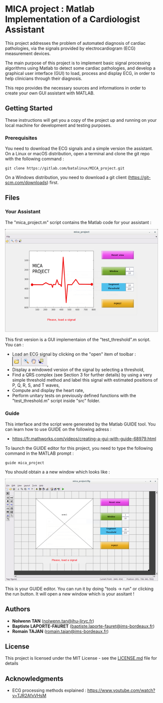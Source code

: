 # MICA project : Matlab Implementation of a Cardiologist Assistant

This project addresses the problem of automated diagnosis of cardiac pathologies, via the signals provided by electrocardiogram (ECG) measurement devices.

The main purpose of this project is to implement basic signal processing algorithms using Matlab
to detect some cardiac pathologies, and develop a graphical user interface (GUI) to load, process and
display ECG, in order to help clinicians through their diagnosis.

This repo provides the necessary sources and informations in order to create your own GUI assistant with MATLAB.

## Getting Started

These instructions will get you a copy of the project up and running on your local machine for development and testing purposes.

### Prerequisites

You need to download the ECG signals and a simple version the assistant. On a Linux or macOS distribution, open a terminal and clone the git repo with the following command : 

```
git clone https://gitlab.com/batalinux/MICA_project.git
```

On a Windows distribution, you need to download a git client (https://git-scm.com/downloads) first.

## Files

### Your Assistant

The "mica_project.m" script contains the Matlab code for your assistant :

![](images/assistant.png)

This first version is a GUI implementaion of the "test_threshold".m script. You can : 

* Load an ECG signal by clicking on the "open" item of toolbar : ![](images/toolbar.png),
* Display a windowed version of the signal by selecting a threshold,
* Find a QRS complex (see Section 3 for further details) by using a very simple threshold method and label this signal with estimated positions of P, Q, R, S, and T waves,
* Compute and display the heart rate,
* Perform unitary tests on previously defined functions with the "test_threshold.m" script inside "src" folder.

### Guide

This interface and the script were generated by the Matlab GUIDE tool. You can learn how to use GUIDE on the following adress : 

* https://fr.mathworks.com/videos/creating-a-gui-with-guide-68979.html

To launch the GUIDE editor for this project, you need to type the following command in the MATLAB prompt :

```
guide mica_project
```

You should obtain a a new window which looks like :

![](images/guide.png)

This is your GUIDE editor. You can run it by doing "tools -> run" or clicking the run button. 
It will open a new window which is your assitant !

## Authors
* **Nolwenn TAN** (nolwenn.tan@ihu-liryc.fr)
* **Baptiste LAPORTE-FAURET** (baptiste.laporte-fauret@ims-bordeaux.fr)
* **Romain TAJAN** (romain.tajan@ims-bordeaux.fr)

## License

This project is licensed under the MIT License - see the [LICENSE.md](LICENSE.md) file for details

## Acknowledgments

* ECG processing methods explained : https://www.youtube.com/watch?v=TJR2AfxVHsM

